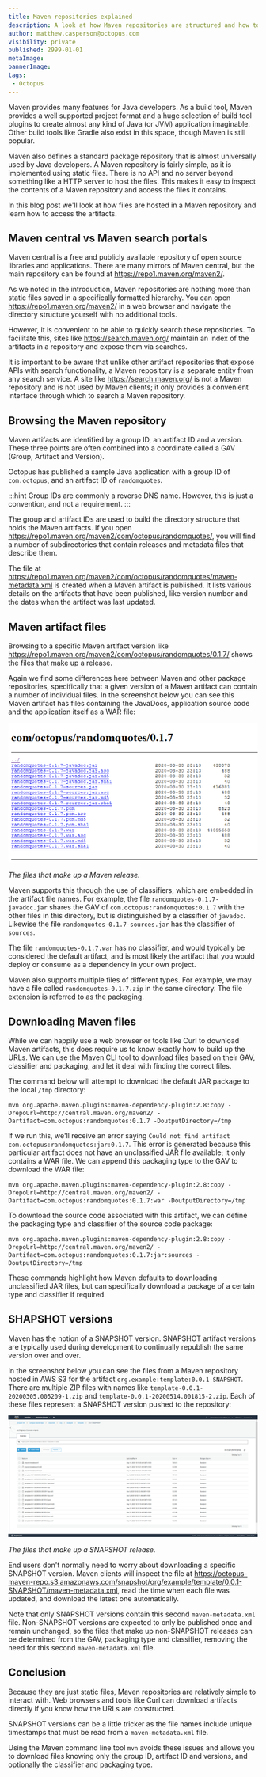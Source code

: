 ```yaml
---
title: Maven repositories explained
description: A look at how Maven repositories are structured and how to access artifacts in them
author: matthew.casperson@octopus.com
visibility: private
published: 2999-01-01
metaImage: 
bannerImage: 
tags:
 - Octopus
---
```


Maven provides many features for Java developers. As a build tool, Maven provides a well supported project format and a huge selection of build tool plugins to create almost any kind of Java (or JVM) application imaginable. Other build tools like Gradle also exist in this space, though Maven is still popular.

Maven also defines a standard package repository that is almost universally used by Java developers. A Maven repository is fairly simple, as it is implemented using static files. There is no API and no server beyond something like a HTTP server to host the files. This makes it easy to inspect the contents of a Maven repository and access the files it contains.

In this blog post we'll look at how files are hosted in a Maven repository and learn how to access the artifacts.

## Maven central vs Maven search portals

Maven central is a free and publicly available repository of open source libraries and applications. There are many mirrors of Maven central, but the main repository can be found at https://repo1.maven.org/maven2/.

As we noted in the introduction, Maven repositories are nothing more than static files saved in a specifically formatted hierarchy. You can open https://repo1.maven.org/maven2/ in a web browser and navigate the directory structure yourself with no additional tools.

However, it is convenient to be able to quickly search these repositories. To facilitate this, sites like https://search.maven.org/ maintain an index of the artifacts in a repository and expose them via searches.

It is important to be aware that unlike other artifact repositories that expose APIs with search functionality, a Maven repository is a separate entity from any search service. A site like https://search.maven.org/ is not a Maven repository and is not used by Maven clients; it only provides a convenient interface through which to search a Maven repository.

## Browsing the Maven repository

Maven artifacts are identified by a group ID, an artifact ID and a version. These three points are often combined into a coordinate called a GAV (Group, Artifact and Version).

Octopus has published a sample Java application with a group ID of `com.octopus`, and an artifact ID of `randomquotes`.

:::hint
Group IDs are commonly a reverse DNS name. However, this is just a convention, and not a requirement.
:::

The group and artifact IDs are used to build the directory structure that holds the Maven artifacts. If you open https://repo1.maven.org/maven2/com/octopus/randomquotes/, you will find a number of subdirectories that contain releases and metadata files that describe them.

The file at https://repo1.maven.org/maven2/com/octopus/randomquotes/maven-metadata.xml is created when a Maven artifact is published. It lists various details on the artifacts that have been published, like version number and the dates when the artifact was last updated.

## Maven artifact files

Browsing to a specific Maven artifact version like https://repo1.maven.org/maven2/com/octopus/randomquotes/0.1.7/ shows the files that make up a release.

Again we find some differences here between Maven and other package repositories, specifically that a given version of a Maven artifact can contain a number of individual files. In the screenshot below you can see this Maven artifact has files containing the JavaDocs, application source code and the application itself as a WAR file:

![](maven-artifact-files.png "width=500")

*The files that make up a Maven release.*

Maven supports this through the use of classifiers, which are embedded in the artifact file names. For example, the file `randomquotes-0.1.7-javadoc.jar` shares the GAV of `com.octopus:randomquotes:0.1.7` with the other files in this directory, but is distinguished by a classifier of `javadoc`. Likewise the file `randomquotes-0.1.7-sources.jar` has the classifier of `sources`.

The file `randomquotes-0.1.7.war` has no classifier, and would typically be considered the default artifact, and is most likely the artifact that you would deploy or consume as a dependency in your own project.

Maven also supports multiple files of different types. For example, we may have a file called `randomquotes-0.1.7.zip` in the same directory. The file extension is referred to as the packaging.

## Downloading Maven files

While we can happily use a web browser or tools like Curl to download Maven artifacts, this does require us to know exactly how to build up the URLs. We can use the Maven CLI tool to download files based on their GAV, classifier and packaging, and let it deal with finding the correct files.

The command below will attempt to download the default JAR package to the local `/tmp` directory:

```
mvn org.apache.maven.plugins:maven-dependency-plugin:2.8:copy -DrepoUrl=http://central.maven.org/maven2/ -Dartifact=com.octopus:randomquotes:0.1.7 -DoutputDirectory=/tmp
```

If we run this, we'll receive an error saying `Could not find artifact com.octopus:randomquotes:jar:0.1.7`. This error is generated because this particular artifact does not have an unclassified JAR file available; it only contains a WAR file. We can append this packaging type to the GAV to download the WAR file:

```
mvn org.apache.maven.plugins:maven-dependency-plugin:2.8:copy -DrepoUrl=http://central.maven.org/maven2/ -Dartifact=com.octopus:randomquotes:0.1.7:war -DoutputDirectory=/tmp
```

To download the source code associated with this artifact, we can define the packaging type and classifier of the source code package:

```
mvn org.apache.maven.plugins:maven-dependency-plugin:2.8:copy -DrepoUrl=http://central.maven.org/maven2/ -Dartifact=com.octopus:randomquotes:0.1.7:jar:sources -DoutputDirectory=/tmp
```

These commands highlight how Maven defaults to downloading unclassified JAR files, but can specifically download a package of a certain type and classifier if required.

## SHAPSHOT versions

Maven has the notion of a SNAPSHOT version. SNAPSHOT artifact versions are typically used during development to continually republish the same version over and over.

In the screenshot below you can see the files from a Maven repository hosted in AWS S3 for the artifact `org.example:template:0.0.1-SNAPSHOT`. There are multiple ZIP files with names like `template-0.0.1-20200305.005209-1.zip` and `template-0.0.1-20200514.001815-2.zip`. Each of these files represent a SNAPSHOT version pushed to the repository:

![](snapshots.png "width=500")

*The files that make up a SNAPSHOT release.*

End users don't normally need to worry about downloading a specific SNAPSHOT version. Maven clients will inspect the file at https://octopus-maven-repo.s3.amazonaws.com/snapshot/org/example/template/0.0.1-SNAPSHOT/maven-metadata.xml, read the time when each file was updated, and download the latest one automatically.

Note that only SNAPSHOT versions contain this second `maven-metadata.xml` file. Non-SNAPSHOT versions are expected to only be published once and remain unchanged, so the files that make up non-SNAPSHOT releases can be determined from the GAV, packaging type and classifier, removing the need for this second `maven-metadata.xml` file.

## Conclusion

Because they are just static files, Maven repositories are relatively simple to interact with. Web browsers and tools like Curl can download artifacts directly if you know how the URLs are constructed.

SNAPSHOT versions can be a little tricker as the file names include unique timestamps that must be read from a `maven-metadata.xml` file.

Using the Maven command line tool `mvn` avoids these issues and allows you to download files knowing only the group ID, artifact ID and versions, and optionally the classifier and packaging type.